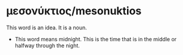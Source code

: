 # μεσονύκτιος/mesonuktios
This word is an idea. It is a noun.
* This word means midnight. This is the time that is in the middle or halfway through the night.
